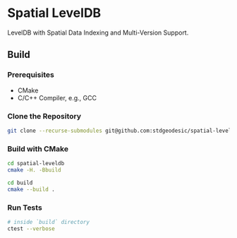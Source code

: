 # Spatial LevelDB

LevelDB with Spatial Data Indexing and Multi-Version Support.

## Build

### Prerequisites

- CMake
- C/C++ Compiler, e.g., GCC

### Clone the Repository

```bash
git clone --recurse-submodules git@github.com:stdgeodesic/spatial-leveldb.git spatial-leveldb
```

### Build with CMake

```bash
cd spatial-leveldb
cmake -H. -Bbuild

cd build
cmake --build .
```

### Run Tests

```bash
# inside `build` directory
ctest --verbose
```
